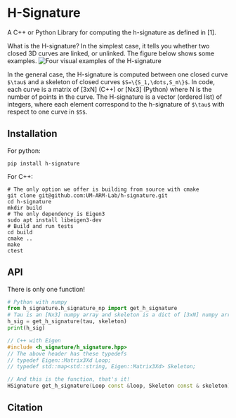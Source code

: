 # H-Signature

A C++ or Python Library for computing the h-signature as defined in \[1\].

What is the H-signature? In the simplest case, it tells you whether two closed 3D curves are linked, or unlinked. The figure below shows some examples.
![Four visual examples of the H-signature](docs/simple_h.png)

In the general case, the H-signature is computed between one closed curve `$\tau$` and a skeleton of closed curves `$S=\{S_1,\dots,S_m\}$`. In code, each curve is a matrix of [3xN] (C++) or [Nx3] (Python) where N is the number of points in the curve. The H-signature is a vector (ordered list) of integers, where each element correspond to the h-signature of `$\tau$` with respect to one curve in `$S$`.

## Installation

For python:

```shell
pip install h-signature

```

For C++:

```shell
# The only option we offer is building from source with cmake 
git clone git@github.com:UM-ARM-Lab/h-signature.git
cd h-signature
mkdir build
# The only dependency is Eigen3
sudo apt install libeigen3-dev
# Build and run tests
cd build
cmake ..
make
ctest
```

## API

There is only one function!

```python
# Python with numpy
from h_signature.h_signature_np import get_h_signature
# Tau is an [Nx3] numpy array and skeleton is a dict of [3xN] numpy arrays
h_sig = get_h_signature(tau, skeleton)
print(h_sig)
```

```c++
// C++ with Eigen
#include <h_signature/h_signature.hpp>
// The above header has these typedefs
// typedef Eigen::Matrix3Xd Loop;
// typedef std::map<std::string, Eigen::Matrix3Xd> Skeleton;

// And this is the function, that's it! 
HSignature get_h_signature(Loop const &loop, Skeleton const & skeleton);
```

## Citation
